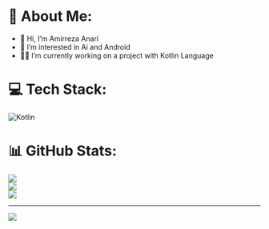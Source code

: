 # 💫 About Me:
- 👋 Hi, I’m Amirreza Anari
- 👀 I’m interested in Ai and Android
- 🧑‍💻 I’m currently working on a project with Kotlin Language


# 💻 Tech Stack:
![Kotlin](https://img.shields.io/badge/kotlin-%237F52FF.svg?style=for-the-badge&logo=kotlin&logoColor=white)
# 📊 GitHub Stats:
![](https://github-readme-stats.vercel.app/api?username=amirreza-anari&theme=dark&hide_border=true&include_all_commits=false&count_private=false)<br/>
![](https://github-readme-streak-stats.herokuapp.com/?user=amirreza-anari&theme=dark&hide_border=true)<br/>
![](https://github-readme-stats.vercel.app/api/top-langs/?username=amirreza-anari&theme=dark&hide_border=true&include_all_commits=false&count_private=false&layout=compact)

---
[![](https://visitcount.itsvg.in/api?id=amirreza-anari&icon=0&color=1)](https://visitcount.itsvg.in)

